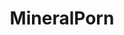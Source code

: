 ---
title: MineralPorn
crosslinks:
- livven
- u_imguralbumbot
- geologyporn
- BrasilOnReddit
- anti_gif_bot
- youtubefactsbot
- stevenuniverse
- Lapidary
- rockhounds
- mildlypenis
- MassdropBot
- youtubot
- pics
- trypophobia
- natureporn
- woahdude
- whatisitworth
- MapsWithoutNZ
- unstirredpaint
- underpopular
---